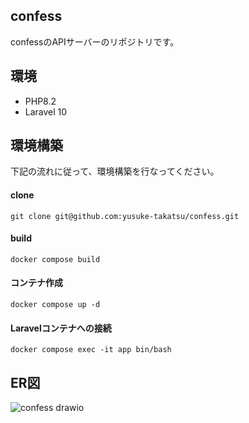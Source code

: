 ## confess

confessのAPIサーバーのリポジトリです。

## 環境

- PHP8.2
- Laravel 10

## 環境構築

下記の流れに従って、環境構築を行なってください。

#### clone

```
git clone git@github.com:yusuke-takatsu/confess.git
```

#### build
```
docker compose build
```

#### コンテナ作成
```
docker compose up -d
```

#### Laravelコンテナへの接続
```
docker compose exec -it app bin/bash
```

## ER図

![confess drawio](https://github.com/user-attachments/assets/3dee18a9-c787-41ed-ae89-1615cd9b235a)